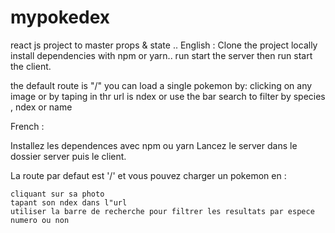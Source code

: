 # mypokedex
react js project to master props &amp; state ..
English : 
Clone the project locally
install dependencies with npm or yarn..
run start the server then run start the client.

the default route is "/" you can load a single pokemon by:
     clicking on any image 
     or by taping in thr url is ndex
     or use the bar search to filter by species , ndex or name

French : 

Installez les dependences avec npm ou yarn 
Lancez le server dans le dossier server puis le client.

La route par defaut est '/' et vous pouvez charger un pokemon en : 

    cliquant sur sa photo 
    tapant son ndex dans l"url
    utiliser la barre de recherche pour filtrer les resultats par espece numero ou non

